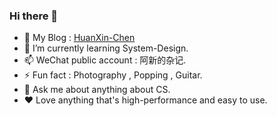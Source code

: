 ### Hi there 👋

<!--
**HuanXin-Chen/HuanXin-Chen** is a ✨ _special_ ✨ repository because its `README.md` (this file) appears on your GitHub profile.

Here are some ideas to get you started:

- 🔭 I’m currently working on AICG
- 🌱 I’m currently learning Java
- 👯 I’m looking to collaborate on ...
- 🤔 I’m looking for help with ...
- 💬 Ask me about ...
- 📫 How to reach me: ...
- 😄 Pronouns: ...
- ⚡ Fun fact: ...
-->
- 🥳 My Blog : [HuanXin-Chen](https://huanxin-chen.github.io/en/introduction/)
- 🌱 I’m currently learning System-Design.
- 📫 WeChat public account : 阿新的杂记.
- ⚡ Fun fact : Photography , Popping , Guitar.
- 💬 Ask me about anything about CS.
- ❤️ Love anything that's high-performance and easy to use.

